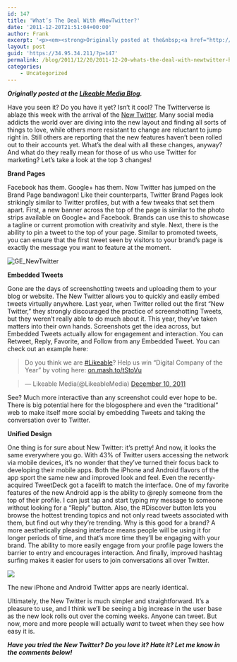 ```yaml
---
id: 147
title: 'What’s The Deal With #NewTwitter?'
date: '2011-12-20T21:51:04+00:00'
author: Frank
excerpt: '<p><em><strong>Originally posted at the&nbsp;<a href="http://www.likeable.com/blog/2011/12/whats-the-deal-with-newtwitter/">Likeable Media Blog</a>.</strong></em></p><p>Have you seen it? Do you have it yet? Isn’t it cool? The Twitterverse is ablaze this week with the arrival of the&nbsp;<a href="http://blog.twitter.com/2011/12/lets-fly.html">New Twitter</a>. Many social media addicts the world over are diving into the new layout and finding all sorts of things to love, while others more resistant to change are reluctant to jump right in. Still others are reporting that the new features haven’t been rolled out to their accounts yet. What’s the deal with all these changes, anyway? And what do they really mean for those of us who use Twitter for marketing? Let’s take a look at the top 3 changes!</p>'
layout: post
guid: 'https://34.95.34.211/?p=147'
permalink: /blog/2011/12/20/2011-12-20-whats-the-deal-with-newtwitter-html/
categories:
    - Uncategorized
---
```


***Originally posted at the [Likeable Media Blog](http://www.likeable.com/2011/12/whats-the-deal-with-newtwitter/).***

Have you seen it? Do you have it yet? Isn’t it cool? The Twitterverse is ablaze this week with the arrival of the [New Twitter](http://blog.twitter.com/2011/12/lets-fly.html). Many social media addicts the world over are diving into the new layout and finding all sorts of things to love, while others more resistant to change are reluctant to jump right in. Still others are reporting that the new features haven’t been rolled out to their accounts yet. What’s the deal with all these changes, anyway? And what do they really mean for those of us who use Twitter for marketing? Let’s take a look at the top 3 changes!

**Brand Pages**

Facebook has them. Google+ has them. Now Twitter has jumped on the Brand Page bandwagon! Like their counterparts, Twitter Brand Pages look strikingly similar to Twitter profiles, but with a few tweaks that set them apart. First, a new banner across the top of the page is similar to the photo strips available on Google+ and Facebook. Brands can use this to showcase a tagline or current promotion with creativity and style. Next, there is the ability to pin a tweet to the top of your page. Similar to promoted tweets, you can ensure that the first tweet seen by visitors to your brand’s page is exactly the message you want to feature at the moment.

![](http://s3.media.squarespace.com/production/1465610/17353535/wp-content/uploads/2011/12/GE_NewTwitter-1024x5752.jpg "GE_NewTwitter")

**Embedded Tweets**

Gone are the days of screenshotting tweets and uploading them to your blog or website. The New Twitter allows you to quickly and easily embed tweets virtually anywhere. Last year, when Twitter rolled out the first “New Twitter,” they strongly discouraged the practice of screenshotting Tweets, but they weren’t really able to do much about it. This year, they’ve taken matters into their own hands. Screenshots get the idea across, but Embedded Tweets actually allow for engagement and interaction. You can Retweet, Reply, Favorite, and Follow from any Embedded Tweet. You can check out an example here:

> Do you think we are [\#Likeable](https://twitter.com/search/%2523Likeable)? Help us win “Digital Company of the Year” by voting here: [on.mash.to/tStoVu](http://t.co/SXZgVcjc)

> — Likeable Media(@LikeableMedia) [December 10, 2011](https://twitter.com/LikeableMedia/status/145518210681290752)

See? Much more interactive than any screenshot could ever hope to be. There is big potential here for the blogosphere and even the “traditional” web to make itself more social by embedding Tweets and taking the conversation over to Twitter.

**Unified Design**

One thing is for sure about New Twitter: it’s pretty! And now, it looks the same everywhere you go. With 43% of Twitter users accessing the network via mobile devices, it’s no wonder that they’ve turned their focus back to developing their mobile apps. Both the iPhone and Android flavors of the app sport the same new and improved look and feel. Even the recently-acquired TweetDeck got a facelift to match the interface. One of my favorite features of the new Android app is the ability to @reply someone from the top of their profile. I can just tap and start typing my message to someone without looking for a “Reply” button. Also, the #Discover button lets you browse the hottest trending topics and not only read tweets associated with them, but find out why they’re trending. Why is this good for a brand? A more aesthetically pleasing interface means people will be using it for longer periods of time, and that’s more time they’ll be engaging with your brand. The ability to more easily engage from your profile page lowers the barrier to entry and encourages interaction. And finally, improved hashtag surfing makes it easier for users to join conversations all over Twitter.

![]( "iOS+Android_Twitter")

The new iPhone and Android Twitter apps are nearly identical.

Ultimately, the New Twitter is much simpler and straightforward. It’s a pleasure to use, and I think we’ll be seeing a big increase in the user base as the new look rolls out over the coming weeks. Anyone can tweet. But now, more and more people will actually *want* to tweet when they see how easy it is.

***Have you tried the New Twitter? Do you love it? Hate it? Let me know in the comments below!***